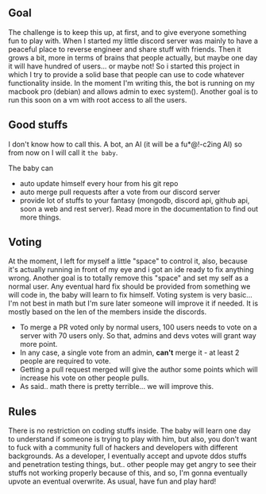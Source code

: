 ## Goal
The challenge is to keep this up, at first, and to give everyone something fun to play with.
When I started my little discord server was mainly to have a peaceful place to reverse engineer and share stuff with friends.
Then it grows a bit, more in terms of brains that people actually, but maybe one day it will have hundred of users... or maybe not!
So i started this project in which I try to provide a solid base that people can use to code whatever functionality inside.
In the moment I'm writing this, the bot is running on my macbook pro (debian) and allows admin to exec system().
Another goal is to run this soon on a vm with root access to all the users.

## Good stuffs
I don't know how to call this. A bot, an AI (it will be a fu*@!-c2ing AI) so from now on I will call it ``the baby``.

The baby can
* auto update himself every hour from his git repo
* auto merge pull requests after a vote from our discord server
* provide lot of stuffs to your fantasy (mongodb, discord api, github api, soon a web and rest server).
Read more in the documentation to find out more things.


## Voting
At the moment, I left for myself a little "space" to control it, also, because it's actually running in front of my eye and i got an ide ready to fix anything wrong.
Another goal is to totally remove this "space" and set my self as a normal user. Any eventual hard fix should be provided from something we will code in, the baby will learn to fix himself.
Voting system is very basic... I'm not best in math but I'm sure later someone will improve it if needed.
It is mostly based on the len of the members inside the discords.
* To merge a PR voted only by normal users, 100 users needs to vote on a server with 70 users only.
So that, admins and devs votes will grant way more point.
* In any case, a single vote from an admin, **can't** merge it - at least 2 people are required to vote.
* Getting a pull request merged will give the author some points which will increase his vote on other people pulls.
* As said.. math there is pretty terrible... we will improve this.

## Rules

There is no restriction on coding stuffs inside. The baby will learn one day to understand if someone is trying to play with him, but also, you don't want to fuck with a community full of hackers and developers with different backgrounds.
As a developer, I eventually accept and upvote ddos stuffs and penetration testing things, but.. other people may get angry to see their stuffs not working properly because of this, and so, I'm gonna eventually upvote an eventual overwrite.
As usual, have fun and play hard!